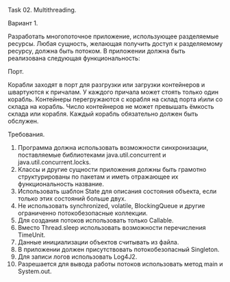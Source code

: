 Task 02. Multithreading.

Вариант 1.

Разработать многопоточное приложение, использующее разделяемые ресурсы.
Любая сущность, желающая получить доступ к разделяемому ресурсу, 
должна быть потоком. В приложении должна быть реализована следующая
функциональность:

Порт.

Корабли заходят в порт для разгрузки или загрузки контейнеров и швартуются
к причалам. У каждого причала может стоять только один корабль.
Контейнеры перегружаются с корабля на склад порта и\или со склада на корабль. 
Число контейнеров не может превышать ёмкость склада или корабля. 
Каждый корабль обязательно должен быть обслужен.

Требования.
1)	Программа должна использовать возможности синхронизации, поставляемые
    библиотеками java.util.concurrent и java.util.concurrent.locks.
2)	Классы и другие сущности приложения должны быть грамотно структурированы
    по пакетам и иметь отражающее их функциональность название.
3)	Использовать шаблон State для описания состояния объекта, 
    если только этих состояний больше двух.
4)	Не использовать synchronized, volatile, BlockingQueue и другие
    ограниченно потокобезопасные коллекции.
5)	Для создания потоков использовать только Callable.
6)	Вместо Thread.sleep использовать возможности перечисления TimeUnit.
7)	Данные инициализации объектов считывать из файла.
8)	В приложении должен присутствовать потокобезопасный Singleton.
9)	Для записи логов использовать Log4J2.
10)	Разрешается для вывода работы потоков использовать метод main и System.out.

